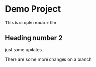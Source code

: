 # Demo Project

This is simple readme file

## Heading number 2

just some updates

There are some more changes on a branch